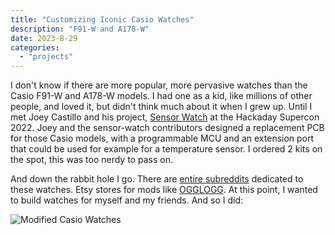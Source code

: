 ```yaml
---
title: "Customizing Iconic Casio Watches"
description: "F91-W and A178-W"
date: 2023-8-29
categories:
  - "projects"
---
```


I don't know if there are more popular, more pervasive watches than the Casio F91-W and A178-W models. I had one as a kid, like millions of other people, and loved it, but didn't think much about it when I grew up. Until I met Joey Castillo and his project, [Sensor Watch](https://www.sensorwatch.net/) at the Hackaday Supercon 2022. Joey and the sensor-watch contributors designed a replacement PCB for those Casio models, with a programmable MCU and an extension port that could be used for example for a temperature sensor. I ordered 2 kits on the spot, this was too nerdy to pass on. 

And down the rabbit hole I go. There are [entire subreddits](https://www.reddit.com/r/casio/) dedicated to these watches. Etsy stores for mods like [OGGLOGG](https://www.etsy.com/shop/OGGLOGG). At this point, I wanted to build watches for myself and my friends. And so I did:

![Modified Casio Watches](/projects/casios.jpeg "Modified Casio Watches")
